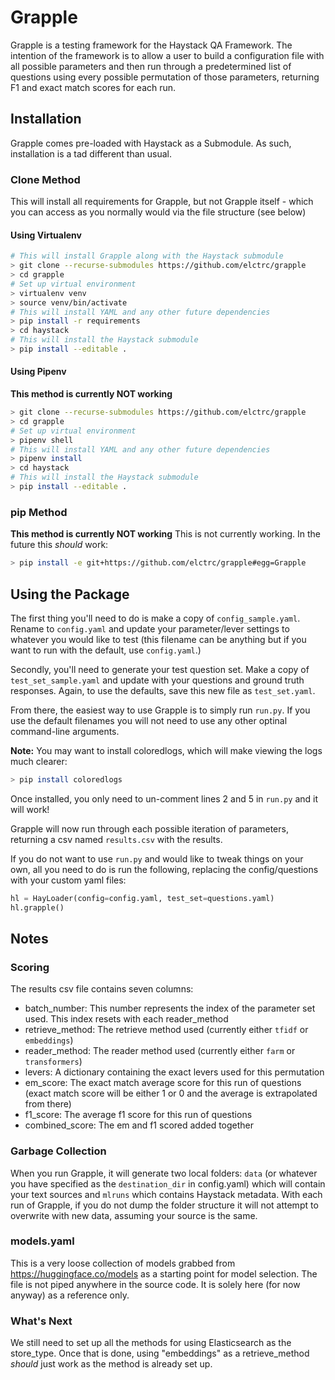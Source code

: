# Grapple
Grapple is a testing framework for the Haystack QA Framework. The intention of the framework is to allow a user to build a configuration file with all possible parameters and then run through a predetermined list of questions using every possible permutation of those parameters, returning F1 and exact match scores for each run.

## Installation
Grapple comes pre-loaded with Haystack as a Submodule. As such, installation is a tad different than usual.

### Clone Method
This will install all requirements for Grapple, but not Grapple itself - which you can access as you normally would via the file structure (see below)

#### Using Virtualenv
```bash
# This will install Grapple along with the Haystack submodule
> git clone --recurse-submodules https://github.com/elctrc/grapple
> cd grapple
# Set up virtual environment
> virtualenv venv
> source venv/bin/activate
# This will install YAML and any other future dependencies
> pip install -r requirements
> cd haystack
# This will install the Haystack submodule
> pip install --editable .
```

#### Using Pipenv
__This method is currently NOT working__
```bash
> git clone --recurse-submodules https://github.com/elctrc/grapple
> cd grapple
# Set up virtual environment
> pipenv shell
# This will install YAML and any other future dependencies
> pipenv install
> cd haystack
# This will install the Haystack submodule
> pip install --editable .
```

### pip Method
__This method is currently NOT working__
This is not currently working. In the future this _should_ work:

```bash
> pip install -e git+https://github.com/elctrc/grapple#egg=Grapple
```

## Using the Package
The first thing you'll need to do is make a copy of `config_sample.yaml`. Rename to `config.yaml` and update your parameter/lever settings to whatever you would like to test (this filename can be anything but if you want to run with the default, use `config.yaml`.)

Secondly, you'll need to generate your test question set. Make a copy of `test_set_sample.yaml` and update with your questions and ground truth responses. Again, to use the defaults, save this new file as `test_set.yaml`.

From there, the easiest way to use Grapple is to simply run `run.py`. If you use the default filenames you will not need to use any other optinal command-line arguments.

__Note:__ You may want to install coloredlogs, which will make viewing the logs much clearer:

```bash
> pip install coloredlogs
```

Once installed, you only need to un-comment lines 2 and 5 in `run.py` and it will work!

Grapple will now run through each possible iteration of parameters, returning a csv named `results.csv` with the results.

If you do not want to use `run.py` and would like to tweak things on your own, all you need to do is run the following, replacing the config/questions with your custom yaml files:
```python
hl = HayLoader(config=config.yaml, test_set=questions.yaml)
hl.grapple()
```

## Notes
### Scoring
The results csv file contains seven columns:
* batch_number: This number represents the index of the parameter set used. This index resets with each reader_method
* retrieve_method: The retrieve method used (currently either `tfidf` or `embeddings`)
* reader_method: The reader method used (currently either `farm` or `transformers`)
* levers: A dictionary containing the exact levers used for this permutation
* em_score: The exact match average score for this run of questions (exact match score will be either 1 or 0 and the average is extrapolated from there)
* f1_score: The average f1 score for this run of questions
* combined_score: The em and f1 scored added together

### Garbage Collection
When you run Grapple, it will generate two local folders: `data` (or whatever you have specified as the `destination_dir` in config.yaml) which will contain your text sources and `mlruns` which contains Haystack metadata. With each run of Grapple, if you do not dump the folder structure it will not attempt to overwrite with new data, assuming your source is the same.

### models.yaml
This is a very loose collection of models grabbed from https://huggingface.co/models as a starting point for model selection. The file is not piped anywhere in the source code. It is solely here (for now anyway) as a reference only.

### What's Next
We still need to set up all the methods for using Elasticsearch as the store_type. Once that is done, using "embeddings" as a retrieve_method _should_ just work as the method is already set up.
